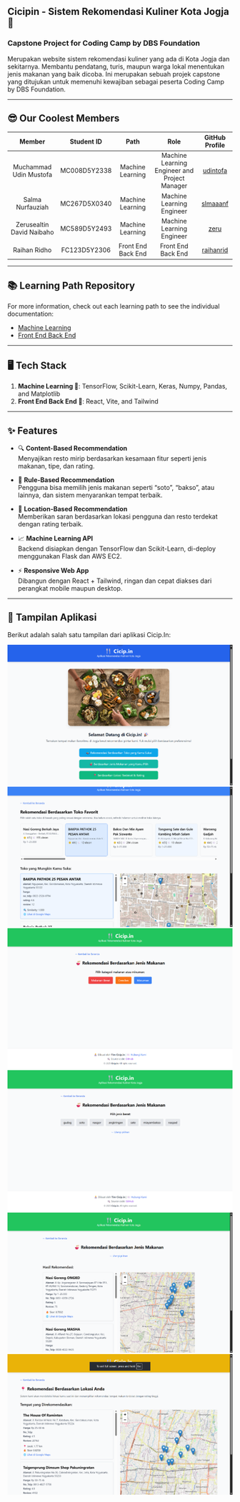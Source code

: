 ## Cicipin - Sistem Rekomendasi Kuliner Kota Jogja 👋  
### Capstone Project for Coding Camp by DBS Foundation

Merupakan website sistem rekomendasi kuliner yang ada di Kota Jogja dan sekitarnya. Membantu pendatang, turis, maupun warga lokal menentukan jenis makanan yang baik dicoba. Ini merupakan sebuah projek capstone yang ditujukan untuk memenuhi kewajiban sebagai peserta Coding Camp by DBS Foundation.

---

## 😎 Our Coolest Members
|            Member           | Student ID |        Path        |                    Role                    |                                                       GitHub Profile                                                      |
| :-------------------------: | :--------: | :----------------: | :----------------------------------------: | :-----------------------------------------------------------------------------------------------------------------: |
| Muchammad Udin Mustofa | MC008D5Y2338 | Machine Learning | Machine Learning Engineer and Project Manager | [udintofa](https://github.com/udintofa) |
| Salma Nurfauziah | MC267D5X0340 | Machine Learning | Machine Learning Engineer | [slmaaanf](https://github.com/slmaaanf) | |
| Zerusealtin David Naibaho | MC589D5Y2493 | Machine Learning | Machine Learning Engineer | [zeru](https://github.com/zeru) |
| Raihan Ridho | FC123D5Y2306 | Front End Back End | Front End Back End | [raihanrid](https://github.com/raihanrid) |

---

## 📚 Learning Path Repository
For more information, check out each learning path to see the individual documentation:
- [Machine Learning](https://github.com/cicipin/machine-learning)
- [Front End Back End](https://github.com/cicipin/febe)

---

## 🖥️ Tech Stack
1. **Machine Learning 🧠**: TensorFlow, Scikit-Learn, Keras, Numpy, Pandas, and Matplotlib
2. **Front End Back End 📱**: React, Vite, and Tailwind

---

## ✨ Features

- 🔍 **Content-Based Recommendation**  
  Menyajikan resto mirip berdasarkan kesamaan fitur seperti jenis makanan, tipe, dan rating.

- 📖 **Rule-Based Recommendation**  
  Pengguna bisa memilih jenis makanan seperti “soto”, “bakso”, atau lainnya, dan sistem menyarankan tempat terbaik.

- 📍 **Location-Based Recommendation**  
  Memberikan saran berdasarkan lokasi pengguna dan resto terdekat dengan rating terbaik.

- 📈 **Machine Learning API**  
  Backend disiapkan dengan TensorFlow dan Scikit-Learn, di-deploy menggunakan Flask dan AWS EC2.

- ⚡ **Responsive Web App**  
  Dibangun dengan React + Tailwind, ringan dan cepat diakses dari perangkat mobile maupun desktop.

---

## 📸 Tampilan Aplikasi

Berikut adalah salah satu tampilan dari aplikasi Cicip.In:

![aplikasi1](/public/ss1.png)
![aplikasi2](/public/ss2.png)
![aplikasi3](/public/ss3.png)
![aplikasi4](/public/ss4.png)
![aplikasi5](/public/ss5.png)
![aplikasi6](/public/ss6.png)